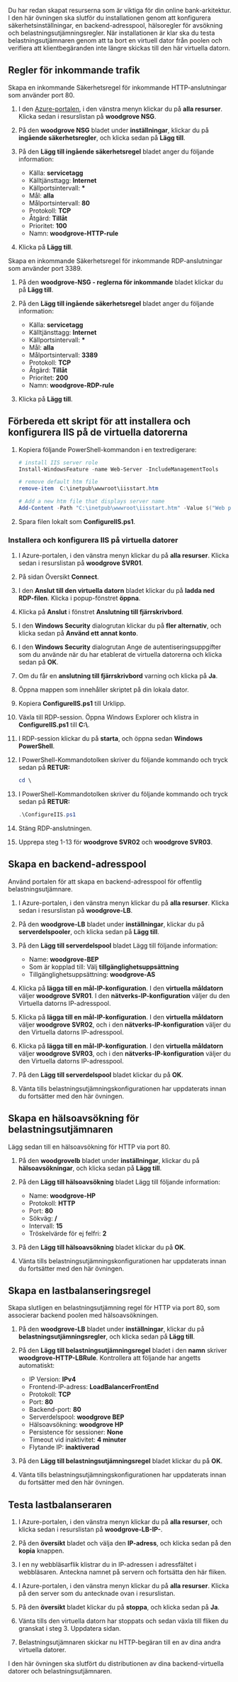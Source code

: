 Du har redan skapat resurserna som är viktiga för din online bank-arkitektur. I den här övningen ska slutför du installationen genom att konfigurera säkerhetsinställningar, en backend-adresspool, hälsoregler för avsökning och belastningsutjämningsregler. När installationen är klar ska du testa belastningsutjämnaren genom att ta bort en virtuell dator från poolen och verifiera att klientbegäranden inte längre skickas till den här virtuella datorn.

## <a name="inbound-rules"></a>Regler för inkommande trafik

Skapa en inkommande Säkerhetsregel för inkommande HTTP-anslutningar som använder port 80.

1. I den [Azure-portalen](https://portal.azure.com/?azure-portal=true), i den vänstra menyn klickar du på **alla resurser**. Klicka sedan i resurslistan på **woodgrove NSG**.

1. På den **woodgrove NSG** bladet under **inställningar**, klickar du på **ingående säkerhetsregler**, och klicka sedan på **Lägg till**.

1. På den **Lägg till ingående säkerhetsregel** bladet anger du följande information:
    - Källa: **servicetagg**
    - Källtjänsttagg: **Internet**
    - Källportsintervall: **\***
    - Mål: **alla**
    - Målportsintervall: **80**
    - Protokoll: **TCP**
    - Åtgärd: **Tillåt**
    - Prioritet: **100**
    - Namn: **woodgrove-HTTP-rule**

1. Klicka på **Lägg till**.

Skapa en inkommande Säkerhetsregel för inkommande RDP-anslutningar som använder port 3389.

1. På den **woodgrove-NSG - reglerna för inkommande** bladet klickar du på **Lägg till**.

1. På den **Lägg till ingående säkerhetsregel** bladet anger du följande information:
    - Källa: **servicetagg**
    - Källtjänsttagg: **Internet**
    - Källportsintervall: **\***
    - Mål: **alla**
    - Målportsintervall: **3389**
    - Protokoll: **TCP**
    - Åtgärd: **Tillåt**
    - Prioritet: **200**
    - Namn: **woodgrove-RDP-rule**

1. Klicka på **Lägg till**.

## <a name="prepare-a-script-to-install-and-configure-iis-on-the-vms"></a>Förbereda ett skript för att installera och konfigurera IIS på de virtuella datorerna

1. Kopiera följande PowerShell-kommandon i en textredigerare:

    ```powershell
    # install IIS server role
    Install-WindowsFeature -name Web-Server -IncludeManagementTools

    # remove default htm file
    remove-item  C:\inetpub\wwwroot\iisstart.htm

    # Add a new htm file that displays server name
    Add-Content -Path "C:\inetpub\wwwroot\iisstart.htm" -Value $("Web page from <b>" + $env:computername + "</b>")
    ```

1. Spara filen lokalt som **ConfigureIIS.ps1**.

### <a name="install-and-configure-iis-on-vms"></a>Installera och konfigurera IIS på virtuella datorer

1. I Azure-portalen, i den vänstra menyn klickar du på **alla resurser**. Klicka sedan i resurslistan på **woodgrove SVR01**.

1. På sidan Översikt **Connect**.

1. I den **Anslut till den virtuella datorn** bladet klickar du på **ladda ned RDP-filen**. Klicka i popup-fönstret **öppna**.

1. Klicka på **Anslut** i fönstret **Anslutning till fjärrskrivbord**.

1. I den **Windows Security** dialogrutan klickar du på **fler alternativ**, och klicka sedan på **Använd ett annat konto**.

1. I den **Windows Security** dialogrutan Ange de autentiseringsuppgifter som du använde när du har etablerat de virtuella datorerna och klicka sedan på **OK**.

1. Om du får en **anslutning till fjärrskrivbord** varning och klicka på **Ja**.

1. Öppna mappen som innehåller skriptet på din lokala dator.

1. Kopiera **ConfigureIIS.ps1** till Urklipp.

1. Växla till RDP-session. Öppna Windows Explorer och klistra in **ConfigureIIS.ps1** till **C:\\**.

1. I RDP-session klickar du på **starta**, och öppna sedan **Windows PowerShell**.

1. I PowerShell-Kommandotolken skriver du följande kommando och tryck sedan på **RETUR:**

    ```powershell
    cd \
    ```

1. I PowerShell-Kommandotolken skriver du följande kommando och tryck sedan på **RETUR:**

    ```powershell
    .\ConfigureIIS.ps1
    ```

1. Stäng RDP-anslutningen.

1. Upprepa steg 1-13 för **woodgrove SVR02** och **woodgrove SVR03**.

## <a name="create-a-back-end-address-pool"></a>Skapa en backend-adresspool

Använd portalen för att skapa en backend-adresspool för offentlig belastningsutjämnare.

1. I Azure-portalen, i den vänstra menyn klickar du på **alla resurser**. Klicka sedan i resurslistan på **woodgrove-LB**.

1. På den **woodgrove-LB** bladet under **inställningar**, klickar du på **serverdelspooler**, och klicka sedan på **Lägg till**.

1. På den **Lägg till serverdelspool** bladet Lägg till följande information:
    - Name: **woodgrove-BEP**
    - Som är kopplad till: Välj **tillgänglighetsuppsättning**
    - Tillgänglighetsuppsättning: **woodgrove-AS**

1. Klicka på **lägga till en mål-IP-konfiguration**. I den **virtuella måldatorn** väljer **woodgrove SVR01**. I den **nätverks-IP-konfiguration** väljer du den Virtuella datorns IP-adresspool.

1. Klicka på **lägga till en mål-IP-konfiguration**. I den **virtuella måldatorn** väljer **woodgrove SVR02**, och i den **nätverks-IP-konfiguration** väljer du den Virtuella datorns IP-adresspool.

1. Klicka på **lägga till en mål-IP-konfiguration**. I den **virtuella måldatorn** väljer **woodgrove SVR03**, och i den **nätverks-IP-konfiguration** väljer du den Virtuella datorns IP-adresspool.

1. På den **Lägg till serverdelspool** bladet klickar du på **OK**.

1. Vänta tills belastningsutjämningskonfigurationen har uppdaterats innan du fortsätter med den här övningen.

## <a name="create-a-health-probe-for-the-load-balancer"></a>Skapa en hälsoavsökning för belastningsutjämnaren

Lägg sedan till en hälsoavsökning för HTTP via port 80.

1. På den **woodgrovelb** bladet under **inställningar**, klickar du på **hälsoavsökningar**, och klicka sedan på **Lägg till**.

1. På den **Lägg till hälsoavsökning** bladet Lägg till följande information:
    - Name: **woodgrove-HP**
    - Protokoll: **HTTP**
    - Port: **80**
    - Sökväg: **/**
    - Intervall: **15**
    - Tröskelvärde för ej felfri: **2**

1. På den **Lägg till hälsoavsökning** bladet klickar du på **OK**.

1. Vänta tills belastningsutjämningskonfigurationen har uppdaterats innan du fortsätter med den här övningen.

## <a name="create-a-load-balancer-rule"></a>Skapa en lastbalanseringsregel

Skapa slutligen en belastningsutjämning regel för HTTP via port 80, som associerar backend poolen med hälsoavsökningen.

1. På den **woodgrove-LB** bladet under **inställningar**, klickar du på **belastningsutjämningsregler**, och klicka sedan på **Lägg till**.

1. På den **Lägg till belastningsutjämningsregel** bladet i den **namn** skriver **woodgrove-HTTP-LBRule**. Kontrollera att följande har angetts automatiskt:
    - IP Version: **IPv4**
    - Frontend-IP-adress: **LoadBalancerFrontEnd**
    - Protokoll: **TCP**
    - Port: **80**
    - Backend-port: **80**
    - Serverdelspool: **woodgrove BEP**
    - Hälsoavsökning: **woodgrove HP**
    - Persistence för sessioner: **None**
    - Timeout vid inaktivitet: **4 minuter**
    - Flytande IP: **inaktiverad**

1. På den **Lägg till belastningsutjämningsregel** bladet klickar du på **OK**.

1. Vänta tills belastningsutjämningskonfigurationen har uppdaterats innan du fortsätter med den här övningen.

## <a name="test-the-load-balancer"></a>Testa lastbalanseraren

1. I Azure-portalen, i den vänstra menyn klickar du på **alla resurser**, och klicka sedan i resurslistan på **woodgrove-LB-IP-**.

1. På den **översikt** bladet och välja den **IP-adress**, och klicka sedan på den **kopia** knappen.

1. I en ny webbläsarflik klistrar du in IP-adressen i adressfältet i webbläsaren. Anteckna namnet på servern och fortsätta den här fliken.

1. I Azure-portalen, i den vänstra menyn klickar du på **alla resurser**. Klicka på den server som du antecknade ovan i resurslistan.

1. På den **översikt** bladet klickar du på **stoppa**, och klicka sedan på **Ja**.

1. Vänta tills den virtuella datorn har stoppats och sedan växla till fliken du granskat i steg 3. Uppdatera sidan.

1. Belastningsutjämnaren skickar nu HTTP-begäran till en av dina andra virtuella datorer.

I den här övningen ska slutfört du distributionen av dina backend-virtuella datorer och belastningsutjämnaren.
